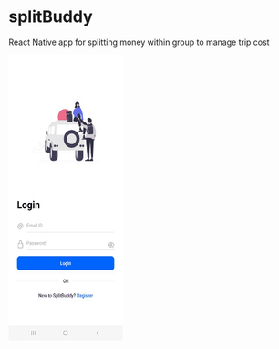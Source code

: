 # splitBuddy
React Native app for splitting money within group to manage trip cost

![Demo](https://github.com/DeepKarmakar/splitBuddy/blob/master/assets/images/media.io_b1CcpsQp.gif?raw=true)
